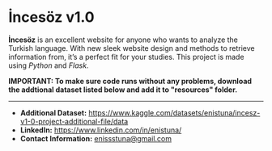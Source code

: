 # İncesöz v1.0
**İncesöz** is an excellent website for anyone who wants to analyze the Turkish language. With new sleek website design and methods to retrieve information from, it’s a perfect fit for your studies. This project is made using *Python* and *Flask*. 

**IMPORTANT: To make sure code runs without any problems, download the addtional dataset listed below and add it to "resources" folder.**

---

* **Additional Dataset:** https://www.kaggle.com/datasets/enistuna/incesz-v1-0-project-additional-file/data
* **LinkedIn:** https://www.linkedin.com/in/enistuna/
* **Contact Information:** enissstuna@gmail.com